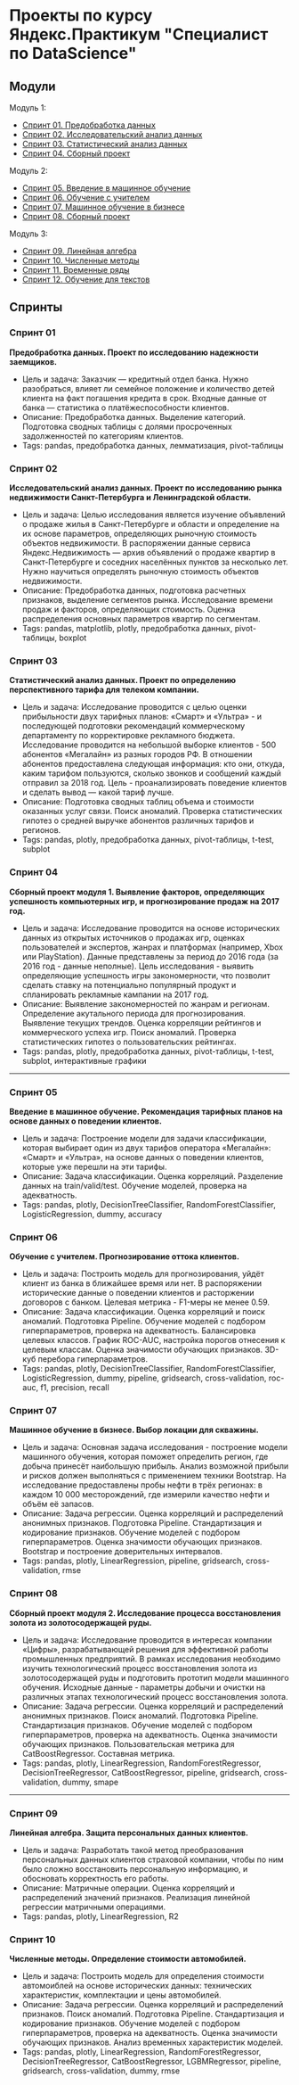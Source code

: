 # Проекты по курсу Яндекс.Практикум "Специалист по DataScience"

## Модули
Модуль 1:
- [Спринт 01. Предобработка данных](#спринт-01)
- [Спринт 02. Исследовательский анализ данных](#спринт-02)
- [Спринт 03. Статистический анализ данных](#спринт-03)
- [Спринт 04. Сборный проект](#спринт-04)


Модуль 2:
- [Спринт 05. Введение в машинное обучение](#спринт-05)
- [Спринт 06. Обучение с учителем](#спринт-06)
- [Спринт 07. Машинное обучение в бизнесе](#спринт-07)
- [Спринт 08. Сборный проект](#спринт-08)


Модуль 3:
- [Спринт 09. Линейная алгебра](#спринт-09)
- [Спринт 10. Численные методы](#спринт-10)
- [Спринт 11. Временные ряды](#спринт-11)
- [Спринт 12. Обучение для текстов](#спринт-12)


## Спринты
### Спринт 01
**Предобработка данных. Проект по исследованию надежности заемщиков.**
- Цель и задача: Заказчик — кредитный отдел банка. Нужно разобраться, влияет ли семейное положение и количество детей клиента на факт погашения кредита в срок. Входные данные от банка — статистика о платёжеспособности клиентов.
- Описание: Предобработка данных. Выделение категорий. Подготовка сводных таблицы с долями просроченных задолженностей по категориям клиентов.  
- Tags: pandas, предобработка данных, лемматизация, pivot-таблицы


### Спринт 02
**Исследовательский анализ данных. Проект по исследованию рынка недвижимости Санкт-Петербурга и Ленинградской области.**
- Цель и задача: Целью исследования является изучение объявлений о продаже жилья в Санкт-Петербурге и области и определение на их основе параметров, определяющих рыночную стоимость объектов недвижимости. В распоряжении данные сервиса Яндекс.Недвижимость — архив объявлений о продаже квартир в Санкт-Петербурге и соседних населённых пунктов за несколько лет. Нужно научиться определять рыночную стоимость объектов недвижимости. 
- Описание: Предобработка данных, подготовка расчетных признаков, выделение сегментов рынка. Исследование времени продаж и факторов, определяющих стоимость. Оценка распределения основных параметров квартир по сегментам.
- Tags: pandas, matplotlib, plotly, предобработка данных, pivot-таблицы, boxplot


### Спринт 03
**Статистический анализ данных. Проект по определению перспективного тарифа для телеком компании.**
- Цель и задача: Исследование проводится с целью оценки прибыльности двух тарифных планов: «Смарт» и «Ультра» - и последующей подготовки рекомендаций коммерческому департаменту по корректировке рекламного бюджета. Исследование проводится на небольшой выборке клиентов - 500 абонентов «Мегалайн» из разных городов РФ. В отношении абонентов предоставлена следующая информация: кто они, откуда, каким тарифом пользуются, сколько звонков и сообщений каждый отправил за 2018 год. Цель - проанализировать поведение клиентов и сделать вывод — какой тариф лучше. 
- Описание: Подготовка сводных таблиц объема и стоимости оказанных услуг связи. Поиск аномалий. Проверка статистических гипотез о средней выручке абонентов различных тарифов и регионов.
- Tags: pandas, plotly, предобработка данных, pivot-таблицы, t-test, subplot


### Спринт 04
**Сборный проект модуля 1. Выявление факторов, определяющих успешность компьютерных игр, и прогнозирование продаж на 2017 год.**
- Цель и задача: Исследование проводится на основе исторических данных из открытых источников о продажах игр, оценках пользователей и экспертов, жанрах и платформах (например, Xbox или PlayStation). Данные представлены за период до 2016 года (за 2016 год - данные неполные). Цель исследования - выявить определяющие успешность игры закономерности, что позволит сделать ставку на потенциально популярный продукт и спланировать рекламные кампании на 2017 год.
- Описание: Выявление закономерностей по жанрам и регионам. Определение акутального периода для прогнозирования. Выявление текущих трендов. Оценка корреляции рейтингов  и коммерческого успеха игр. Поиск аномалий. Проверка статистических гипотез о пользовательских рейтингах.
- Tags: pandas, plotly, предобработка данных, pivot-таблицы, t-test, subplot, интерактивные графики

---------------------------------------------------------------------------------------------------

### Спринт 05
**Введение в машинное обучение. Рекомендация тарифных планов на основе данных о поведении клиентов.**
- Цель и задача: Построение модели для задачи классификации, которая выбирает один из двух тарифов оператора «Мегалайн»: «Смарт» и «Ультра», на основе данных о поведении клиентов, которые уже перешли на эти тарифы. 
- Описание: Задача классификации. Оценка корреляций. Разделение данных на train/valid/test. Обучение моделей, проверка на адекватность.
- Tags: pandas, plotly, DecisionTreeClassifier, RandomForestClassifier, LogisticRegression, dummy, accuracy


### Спринт 06
**Обучение с учителем. Прогнозирование оттока клиентов.**
- Цель и задача: Построить модель для прогнозирования, уйдёт клиент из банка в ближайшее время или нет. В распоряжении исторические данные о поведении клиентов и расторжении договоров с банком. Целевая метрика - F1-меры не менее 0.59.
- Описание: Задача классификации. Оценка корреляций и поиск аномалий. Подготовка Pipeline. Обучение моделей с подбором гиперпараметров, проверка на адекватность. Балансировка целевых классов. График ROC-AUC, настройка порогов отнесения к целевым классам. Оценка значимости обучающих признаков. 3D-куб перебора гиперпараметров.
- Tags: pandas, plotly, DecisionTreeClassifier, RandomForestClassifier, LogisticRegression, dummy, pipeline, gridsearch, cross-validation, roc-auc, f1, precision, recall


### Спринт 07
**Машинное обучение в бизнесе. Выбор локации для скважины.**
- Цель и задача: Основная задача исследования - построение модели машинного обучения, которая поможет определить регион, где добыча принесёт наибольшую прибыль. Анализ возможной прибыли и рисков должен выполняться с применением техники Bootstrap. На исследование предоставлены пробы нефти в трёх регионах: в каждом 10 000 месторождений, где измерили качество нефти и объём её запасов.  
- Описание: Задача регрессии. Оценка корреляций и распределений анонимных признаков. Подготовка Pipeline. Стандартизация и кодирование признаков. Обучение моделей с подбором гиперпараметров. Оценка значимости обучающих признаков. Bootstrap и построение доверительных интервалов.
- Tags: pandas, plotly, LinearRegression, pipeline, gridsearch, cross-validation, rmse


### Спринт 08
**Сборный проект модуля 2. Исследование процесса восстановления золота из золотосодержащей руды.**
- Цель и задача: Исследование проводится в интересах компании «Цифры», разрабатывающей решения для эффективной работы промышленных предприятий. В рамках исследования необходимо изучить технологический процесс восстановления золота из золотосодержащей руды и подготовить прототип модели машинного обучения. Исходные данные - параметры добычи и очистки на различных этапах технологический процесс восстановления золота.  
- Описание: Задача регрессии. Оценка корреляций и распределений анонимных признаков. Поиск аномалий. Подготовка Pipeline. Стандартизация признаков. Обучение моделей с подбором гиперпараметров, проверка на адекватность. Оценка значимости обучающих признаков. Пользовательская метрика для CatBoostRegressor. Составная метрика.
- Tags: pandas, plotly, LinearRegression, RandomForestRegressor, DecisionTreeRegressor, CatBoostRegressor, pipeline, gridsearch, cross-validation, dummy, smape

---------------------------------------------------------------------------------------------------

### Спринт 09
**Линейная алгебра. Защита персональных данных клиентов.**
- Цель и задача: Разработать такой метод преобразования персональных данных клиентов страховой компании, чтобы по ним было сложно восстановить персональную информацию, и обосновать корректность его работы. 
- Описание: Матричные операции. Оценка корреляций и распределений значений признаков. Реализация линейной регрессии матричными операциями.
- Tags: pandas, plotly, LinearRegression, R2


### Спринт 10
**Численные методы. Определение стоимости автомобилей.**
- Цель и задача: Построить модель для определения стоимости автомоиблей на основе исторических данных: технических характеристик, комплектации и цены автомобилей.   
- Описание: Задача регрессии. Оценка корреляций и распределений признаков. Поиск аномалий. Подготовка Pipeline. Стандартизация и кодирование признаков. Обучение моделей с подбором гиперпараметров, проверка на адекватность. Оценка значимости обучающих признаков. Анализ временных характеристик моделей.
- Tags: pandas, plotly, LinearRegression, RandomForestRegressor, DecisionTreeRegressor, CatBoostRegressor, LGBMRegressor, pipeline, gridsearch, cross-validation, dummy, rmse
